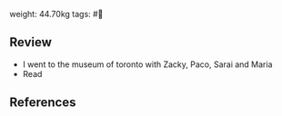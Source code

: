weight: 44.70kg
tags: #🌅

## Review
- I went to the museum of toronto with Zacky, Paco, Sarai and Maria
- Read 

## References